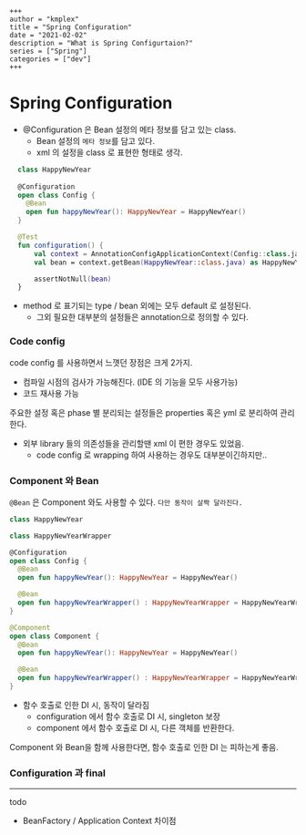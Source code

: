 ```
+++ 
author = "kmplex" 
title = "Spring Configuration" 
date = "2021-02-02" 
description = "What is Spring Configurtaion?"  
series = ["Spring"] 
categories = ["dev"] 
+++
```

# Spring Configuration    

* @Configuration 은 Bean 설정의 메타 정보를 담고 있는 class.
  * Bean 설정의 `메타 정보`를 담고 있다.
  * xml 의 설정을 class 로 표현한 형태로 생각.

```kotlin
  class HappyNewYear
  
  @Configuration
  open class Config {
    @Bean
    open fun happyNewYear(): HappyNewYear = HappyNewYear()
  }

  @Test
  fun configuration() {
      val context = AnnotationConfigApplicationContext(Config::class.java)
      val bean = context.getBean(HappyNewYear::class.java) as HappyNewYear

      assertNotNull(bean)
  }
```

* method 로 표기되는 type / bean 외에는 모두 default 로 설정된다.
  * 그외 필요한 대부분의 설정들은 annotation으로 정의할 수 있다.
  
### Code config 

code config 를 사용하면서 느꼇던 장점은 크게 2가지.

* 컴파일 시점의 검사가 가능해진다. (IDE 의 기능을 모두 사용가능)
* 코드 재사용 가능 
  
주요한 설정 혹은 phase 별 분리되는 설정들은 properties 혹은 yml 로 분리하여 관리한다.   

* 외부 library 들의 의존성들을 관리할땐 xml 이 편한 경우도 있었음.
  * code config 로 wrapping 하여 사용하는 경우도 대부분이긴하지만..
  
### Component 와 Bean

`@Bean` 은 Component 와도 사용할 수 있다. `다만 동작이 살짝 달라진다.`

```kotlin
class HappyNewYear

class HappyNewYearWrapper

@Configuration
open class Config {
  @Bean
  open fun happyNewYear(): HappyNewYear = HappyNewYear()

  @Bean
  open fun happyNewYearWrapper() : HappyNewYearWrapper = HappyNewYearWrapper(happyNewYear())
}

@Component
open class Component {
  @Bean
  open fun happyNewYear(): HappyNewYear = HappyNewYear()

  @Bean
  open fun happyNewYearWrapper() : HappyNewYearWrapper = HappyNewYearWrapper(happyNewYear())
}
```

* 함수 호출로 인한 DI 시, 동작이 달라짐
  * configuration 에서 함수 호출로 DI 시, singleton 보장 
  * component 에서 함수 호출로 DI 시, 다른 객체를 반환한다.
  
Component 와 Bean을 함께 사용한다면, 함수 호출로 인한 DI 는 피하는게 좋음.


### Configuration 과 final  



---

todo
- BeanFactory / Application Context 차이점
 
 


